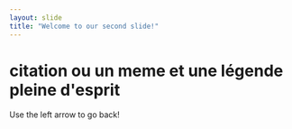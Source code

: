 ```yaml
---
layout: slide
title: "Welcome to our second slide!"
---
```

# citation ou un meme et une légende pleine d'esprit
Use the left arrow to go back!
